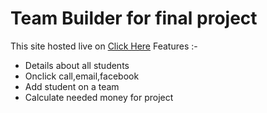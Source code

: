 <h1>Team Builder for final project</h1>

This site hosted live on <a href='https://superhero-team-suny.netlify.app/'>Click Here</a>
Features :-
<ul>
<li>Details about all students</li>
<li>Onclick call,email,facebook</li>
<li>Add student on a team</li>
<li>Calculate needed money for project</li>
</ul>
